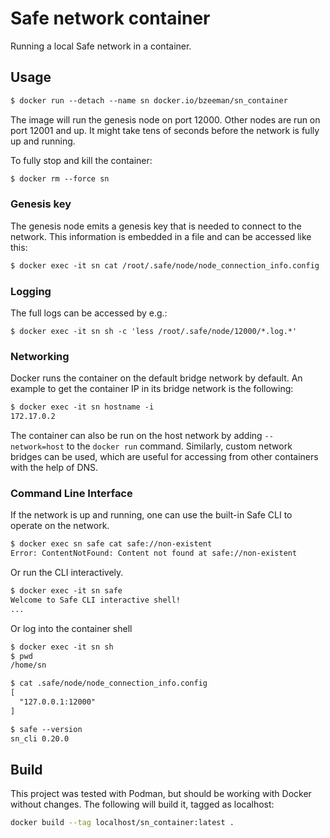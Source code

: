 # Safe network container

Running a local Safe network in a container.


## Usage

```txt
$ docker run --detach --name sn docker.io/bzeeman/sn_container
```

The image will run the genesis node on port 12000. Other nodes are run on port 12001 and up. It might take tens of seconds before the network is fully up and running.

To fully stop and kill the container:

```txt
$ docker rm --force sn
```

### Genesis key

The genesis node emits a genesis key that is needed to connect to the network. This information is embedded in a file and can be accessed like this:

```txt
$ docker exec -it sn cat /root/.safe/node/node_connection_info.config
```

### Logging

The full logs can be accessed by e.g.:

```
$ docker exec -it sn sh -c 'less /root/.safe/node/12000/*.log.*'
```

### Networking

Docker runs the container on the default bridge network by default. An example to get the container IP in its bridge network is the following:

```txt
$ docker exec -it sn hostname -i
172.17.0.2
```

The container can also be run on the host network by adding `--network=host` to the `docker run` command. Similarly, custom network bridges can be used, which are useful for accessing from other containers with the help of DNS.

### Command Line Interface

If the network is up and running, one can use the built-in Safe CLI to operate on the network.

```txt
$ docker exec sn safe cat safe://non-existent
Error: ContentNotFound: Content not found at safe://non-existent
```

Or run the CLI interactively.

```txt
$ docker exec -it sn safe
Welcome to Safe CLI interactive shell!
...
```

Or log into the container shell 

```txt
$ docker exec -it sn sh
$ pwd
/home/sn

$ cat .safe/node/node_connection_info.config
[
  "127.0.0.1:12000"
]

$ safe --version
sn_cli 0.20.0
```

## Build

This project was tested with Podman, but should be working with Docker without changes. The following will build it, tagged as localhost:

```sh
docker build --tag localhost/sn_container:latest .
```
